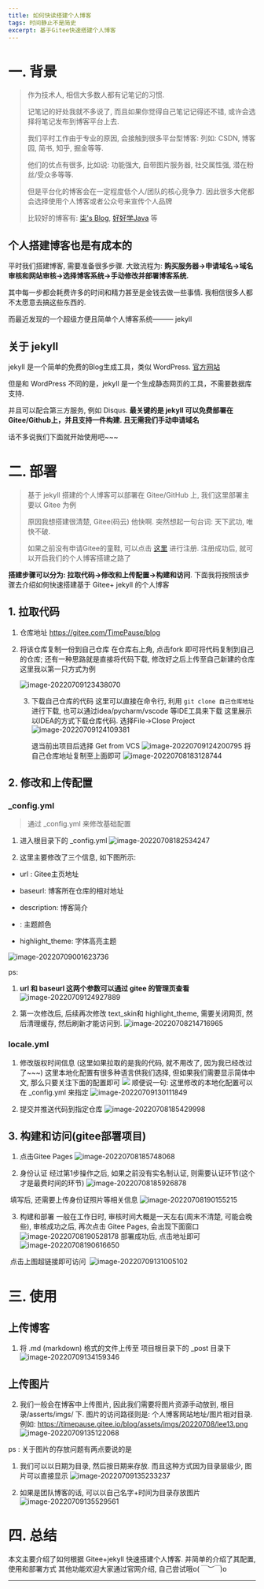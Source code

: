 ```yaml
---
title: 如何快读搭建个人博客
tags: 时间静止不是简史
excerpt: 基于Gitee快速搭建个人博客
---
```



# 一. 背景

> 作为技术人, 相信大多数人都有记笔记的习惯.
>
> 记笔记的好处我就不多说了, 而且如果你觉得自己笔记记得还不错, 或许会选择将笔记发布到博客平台上去.
>
> 我们平时工作由于专业的原因, 会接触到很多平台型博客: 列如: CSDN, 博客园, 简书, 知乎, 掘金等等.
>
> 他们的优点有很多, 比如说:  功能强大, 自带图片服务器, 社交属性强, 潜在粉丝/受众多等等.
>
> 但是平台化的博客会在一定程度低个人/团队的核心竞争力. 因此很多大佬都会选择使用个人博客或者公众号来宣传个人品牌
>
> 比较好的博客有: [柒's Blog](https://blog.52itstyle.vip/), [好好学Java](http://blog.ouyangsihai.cn/) 等



## 个人搭建博客也是有成本的

平时我们搭建博客, 需要准备很多步骤. 大致流程为: **购买服务器->申请域名->域名审核和网站审核->选择博客系统->手动修改并部署博客系统.**

其中每一步都会耗费许多的时间和精力甚至是金钱去做一些事情. 我相信很多人都不太愿意去搞这些东西的.

而最近发现的一个超级方便且简单个人博客系统——— jekyll



## 关于 jekyll

jekyll 是一个简单的免费的Blog生成工具，类似 WordPress. [官方网站](https://www.jekyll.com.cn/)

但是和 WordPress 不同的是，jekyll 是一个生成静态网页的工具，不需要数据库支持.

并且可以配合第三方服务, 例如 Disqus. **最关键的是 jekyll 可以免费部署在 Gitee/Github上，并且支持一件构建. 且无需我们手动申请域名**

话不多说我们下面就开始使用吧~~~



# 二. 部署

> 基于 jekyll 搭建的个人博客可以部署在 Gitee/GitHub 上, 我们这里部署主要以 Gitee 为例
>
> 原因我想搭建很清楚, Gitee(码云) 他快啊. 突然想起一句台词: 天下武功, 唯快不破.
>
> 如果之前没有申请Gitee的童鞋, 可以点击 [这里](https://gitee.com/) 进行注册. 注册成功后, 就可以开启我们的个人博客搭建之路了



**搭建步骤可以分为:  拉取代码->修改和上传配置->构建和访问**. 下面我将按照该步骤去介绍如何快速搭建基于 Gitee+ jekyll 的个人博客



## 1. 拉取代码



1. 仓库地址  https://gitee.com/TimePause/blog

2. 将该仓库复制一份到自己仓库
   在仓库右上角, 点击fork 即可将代码复制到自己的仓库;  还有一种思路就是直接将代码下载, 修改好之后上传至自己新建的仓库
   这里我以第一只方式为例

   ![image-20220709123438070](http://img.timepause.cn/base/image-20220709123438070.png)



   3. 下载自己仓库的代码
      这里可以直接在命令行, 利用 `git clone 自己仓库地址`进行下载, 也可以通过idea/pycharm/vscode 等IDE工具来下载
      这里展示以IDEA的方式下载仓库代码. 选择File->Close Project
      ![image-20220709124109381](http://img.timepause.cn/base/image-20220709124109381.png)

      退当前出项目后选择 Get from VCS
      ![image-20220709124200795](http://img.timepause.cn/base/image-20220709124200795.png)
      将自己仓库地址复制至上面即可
      ![image-20220708183128744](http://img.timepause.cn/base/image-20220708183128744.png)





## 2. 修改和上传配置

### _config.yml

> 通过 _config.yml 来修改基础配置



1.  进入根目录下的 _config.yml
   ![image-20220708182534247](http://img.timepause.cn/base/image-20220708182534247.png)



2. 这里主要修改了三个信息, 如下图所示:

- url : Gitee主页地址
- baseurl:  博客所在仓库的相对地址

- description: 博客简介
- : 主题颜色
- highlight_theme: 字体高亮主题

![image-20220709001623736](http://img.timepause.cn/base/image-20220709001623736.png)



ps:

1. **url 和 baseurl 这两个参数可以通过 gitee 的管理页查看**
   ![image-20220709124927889](http://img.timepause.cn/base/image-20220709124927889.png)

2. 第一次修改后, 后续再次修改 text_skin和 highlight_theme, 需要关闭网页, 然后清理缓存, 然后刷新才能访问到.
   ![image-20220708214716965](http://img.timepause.cn/base/image-20220708214716965.png)

### locale.yml

1. 修改版权时间信息  (这里如果拉取的是我的代码, 就不用改了, 因为我已经改过了~~~)
   这里本地化配置有很多种语言供我们选择, 但如果我们需要显示简体中文, 那么只要关注下面的配置即可
   ![ ](http://img.timepause.cn/base/image-20220708184905628.png)
   顺便说一句: 这里修改的本地化配置可以在  _config.yml 来指定
   ![image-20220709130111849](http://img.timepause.cn/base/image-20220709130111849.png)



2. 提交并推送代码到指定仓库
   ![image-20220708185429998](http://img.timepause.cn/base/image-20220708185429998.png)



## 3. 构建和访问(gitee部署项目)

1. 点击Gitee Pages
   ![image-20220708185748068](http://img.timepause.cn/base/image-20220708185748068.png)



2. 身份认证
   经过第1步操作之后, 如果之前没有实名制认证, 则需要认证环节(这个才是最费时间的环节)
   ![image-20220708185926878](http://img.timepause.cn/base/image-20220708185926878.png)

​		填写后, 还需要上传身份证照片等相关信息
![image-20220708190155215](http://img.timepause.cn/base/image-20220708190155215.png)

3. 构建和部署
   一般在工作日时, 审核时间大概是一天左右(周末不清楚, 可能会晚些), 审核成功之后, 再次点击 Gitee Pages, 会出现下面窗口
   		![image-20220708190528178](http://img.timepause.cn/base/image-20220708190528178.png)		部署成功后, 点击地址即可
   ![image-20220708190616650](http://img.timepause.cn/base/image-20220708190616650.png)

​			点击上图超链接即可访问
​			![image-20220709131005102](http://img.timepause.cn/base/image-20220709131005102.png)

# 三. 使用

## 上传博客

1. 将 .md (markdown) 格式的文件上传至 项目根目录下的 _post 目录下
   ![image-20220709134159346](http://img.timepause.cn/base/image-20220709134159346.png)



## 上传图片

2.  我们一般会在博客中上传图片, 因此我们需要将图片资源手动放到, 根目录/asserts/imgs/ 下.
   图片的访问路径则是: 个人博客网站地址/图片相对目录. 例如: https://timepause.gitee.io/blog/assets/imgs/20220708/lee13.png
   ![image-20220709135122068](http://img.timepause.cn/base/image-20220709135122068.png)



ps : 关于图片的存放问题有两点要说的是

1. 我们可以以日期为目录, 然后按日期来存放. 而且这种方式因为目录层级少, 图片可以直接显示
   ![image-20220709135233237](http://img.timepause.cn/base/image-20220709135233237.png)

2. 如果是团队博客的话, 可以以自己名字+时间为目录存放图片
   ![image-20220709135529561](http://img.timepause.cn/base/image-20220709135529561.png)



# 四. 总结

本文主要介绍了如何根据 Gitee+jekyll 快速搭建个人博客. 并简单的介绍了其配置, 使用和部署方式
其他功能欢迎大家通过官网介绍, 自己尝试哦o(*￣︶￣*)o

---


